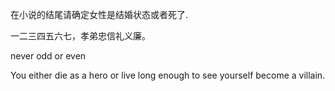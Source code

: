 在小说的结尾请确定女性是结婚状态或者死了.

一二三四五六七，孝弟忠信礼义廉。

never odd or even

You either die as a hero or live long enough to see yourself become a villain.
